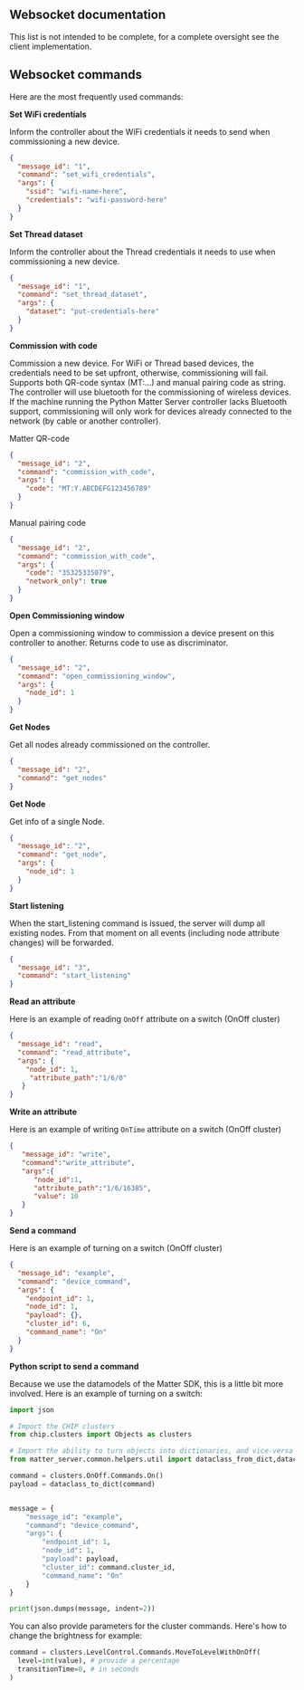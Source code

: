 ## Websocket documentation

This list is not intended to be complete, for a complete oversight see the client implementation.

## Websocket commands

Here are the most frequently used commands:

**Set WiFi credentials**

Inform the controller about the WiFi credentials it needs to send when commissioning a new device.

```json
{
  "message_id": "1",
  "command": "set_wifi_credentials",
  "args": {
    "ssid": "wifi-name-here",
    "credentials": "wifi-password-here"
  }
}
```

**Set Thread dataset**

Inform the controller about the Thread credentials it needs to use when commissioning a new device.

```json
{
  "message_id": "1",
  "command": "set_thread_dataset",
  "args": {
    "dataset": "put-credentials-here"
  }
}
```

**Commission with code**

Commission a new device. For WiFi or Thread based devices, the credentials need to be set upfront, otherwise, commissioning will fail. Supports both QR-code syntax (MT:...) and manual pairing code as string.
The controller will use bluetooth for the commissioning of wireless devices. If the machine running the Python Matter Server controller lacks Bluetooth support, commissioning will only work for devices already connected to the network (by cable or another controller).

Matter QR-code
```json
{
  "message_id": "2",
  "command": "commission_with_code",
  "args": {
    "code": "MT:Y.ABCDEFG123456789"
  }
}
```

Manual pairing code
```json
{
  "message_id": "2",
  "command": "commission_with_code",
  "args": {
    "code": "35325335079",
    "network_only": true
  }
}
```

**Open Commissioning window**

Open a commissioning window to commission a device present on this controller to another.
Returns code to use as discriminator.

```json
{
  "message_id": "2",
  "command": "open_commissioning_window",
  "args": {
    "node_id": 1
  }
}
```

**Get Nodes**

Get all nodes already commissioned on the controller.

```json
{
  "message_id": "2",
  "command": "get_nodes"
}
```

**Get Node**

Get info of a single Node.

```json
{
  "message_id": "2",
  "command": "get_node",
  "args": {
    "node_id": 1
  }
}
```

**Start listening**

When the start_listening command is issued, the server will dump all existing nodes. From that moment on all events (including node attribute changes) will be forwarded.

```json
{
  "message_id": "3",
  "command": "start_listening"
}
```

**Read an attribute**

Here is an example of reading `OnOff` attribute on a switch (OnOff cluster)

```json
{
  "message_id": "read",
  "command": "read_attribute",
  "args": {
    "node_id": 1,
     "attribute_path":"1/6/0"
   }
}
```

**Write an attribute**

Here is an example of writing `OnTime` attribute on a switch (OnOff cluster)

```json
{
   "message_id": "write",
   "command":"write_attribute",
   "args":{
      "node_id":1,
      "attribute_path":"1/6/16385",
      "value": 10
   }
}
```

**Send a command**

Here is an example of turning on a switch (OnOff cluster)

```json
{
  "message_id": "example",
  "command": "device_command",
  "args": {
    "endpoint_id": 1,
    "node_id": 1,
    "payload": {},
    "cluster_id": 6,
    "command_name": "On"
  }
}
```

**Python script to send a command**

Because we use the datamodels of the Matter SDK, this is a little bit more involved.
Here is an example of turning on a switch:

```python
import json

# Import the CHIP clusters
from chip.clusters import Objects as clusters

# Import the ability to turn objects into dictionaries, and vice-versa
from matter_server.common.helpers.util import dataclass_from_dict,dataclass_to_dict

command = clusters.OnOff.Commands.On()
payload = dataclass_to_dict(command)


message = {
    "message_id": "example",
    "command": "device_command",
    "args": {
        "endpoint_id": 1,
        "node_id": 1,
        "payload": payload,
        "cluster_id": command.cluster_id,
        "command_name": "On"
    }
}

print(json.dumps(message, indent=2))
```
You can also provide parameters for the cluster commands. Here's how to change the brightness for example:

```python
command = clusters.LevelControl.Commands.MoveToLevelWithOnOff(
  level=int(value), # provide a percentage
  transitionTime=0, # in seconds
)
```
